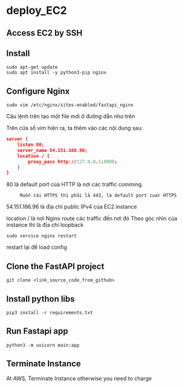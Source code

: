 # deploy_EC2

## Access EC2 by SSH

## Install
```console
sudo apt-get update
sudo apt install -y python3-pip nginx
```

## Configure Nginx
```console
sudo vim /etc/nginx/sites-enabled/fastapi_nginx
```
Câu lệnh trên tạo một file mới ở đường dẫn như trên

Trên cửa sổ vim hiện ra, ta thêm vào các nội dung sau:

```json
server {
    listen 80; 
    server_name 54.151.166.96;
    location / {
        proxy_pass http://127.0.0.1:8000;
    }
}
```

80 là default port của HTTP là nơi các traffic comming.

         Muốn cài HTTPS thì phải là 443, là default port cuar HTTPS

54.151.166.96 là địa chỉ public IPv4 của EC2 instance

location / là nơi Nginx route các traffic đến nơi đó
Theo góc nhìn của instance thì là địa chỉ loopback 


```console
sudo service nginx restart
```
restart lại để load config

## Clone the FastAPI project

```console
git clone <link_source_code_from_github>
```
 ## Install python libs
 ```console
 pip3 install -r requirements.txt
 ```

 ## Run Fastapi app
 ```console
 python3 -m uvicorn main:app
 ```


## Terminate Instance
At AWS, Terminate Instance otherwise you need to charge
